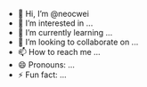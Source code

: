 - 👋 Hi, I’m @neocwei
- 👀 I’m interested in ...
- 🌱 I’m currently learning ...
- 💞️ I’m looking to collaborate on ...
- 📫 How to reach me ...
- 😄 Pronouns: ...
- ⚡ Fun fact: ...

<!---
neocwei/neocwei is a ✨ special ✨ repository because its `README.md` (this file) appears on your GitHub profile.
You can click the Preview link to take a look at your changes.
--->
